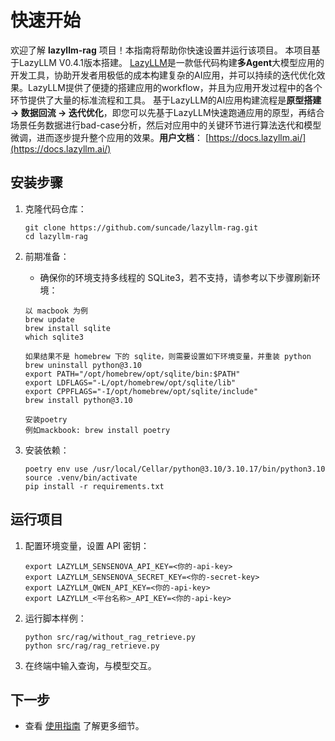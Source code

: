 # 快速开始

欢迎了解 **lazyllm-rag** 项目！本指南将帮助你快速设置并运行该项目。
本项目基于LazyLLM V0.4.1版本搭建。
[LazyLLM](https://github.com/LazyAGI/LazyLLM)是一款低代码构建**多Agent**大模型应用的开发工具，协助开发者用极低的成本构建复杂的AI应用，并可以持续的迭代优化效果。LazyLLM提供了便捷的搭建应用的workflow，并且为应用开发过程中的各个环节提供了大量的标准流程和工具。
基于LazyLLM的AI应用构建流程是​**原型搭建 -> 数据回流 -> 迭代优化**​，即您可以先基于LazyLLM快速跑通应用的原型，再结合场景任务数据进行bad-case分析，然后对应用中的关键环节进行算法迭代和模型微调，进而逐步提升整个应用的效果。
​**用户文档**​： [https://docs.lazyllm.ai/](https://docs.lazyllm.ai/)

## 安装步骤

1. 克隆代码仓库：

    ```
    git clone https://github.com/suncade/lazyllm-rag.git
    cd lazyllm-rag
    ```

2. 前期准备：
    - 确保你的环境支持多线程的 SQLite3，若不支持，请参考以下步骤刷新环境：

    ```
    以 macbook 为例
    brew update
    brew install sqlite
    which sqlite3
    
    如果结果不是 homebrew 下的 sqlite，则需要设置如下环境变量，并重装 python
    brew uninstall python@3.10
    export PATH="/opt/homebrew/opt/sqlite/bin:$PATH"
    export LDFLAGS="-L/opt/homebrew/opt/sqlite/lib"
    export CPPFLAGS="-I/opt/homebrew/opt/sqlite/include"
    brew install python@3.10
    
    安装poetry
    例如mackbook: brew install poetry
    ```

3. 安装依赖：

    ```
    poetry env use /usr/local/Cellar/python@3.10/3.10.17/bin/python3.10
    source .venv/bin/activate
    pip install -r requirements.txt
    ```

## 运行项目

1. 配置环境变量，设置 API 密钥：
    ```
    export LAZYLLM_SENSENOVA_API_KEY=<你的-api-key>
    export LAZYLLM_SENSENOVA_SECRET_KEY=<你的-secret-key>
    export LAZYLLM_QWEN_API_KEY=<你的-api-key>
    export LAZYLLM_<平台名称>_API_KEY=<你的-api-key>
    ```

2. 运行脚本样例：

    ```
    python src/rag/without_rag_retrieve.py
    python src/rag/rag_retrieve.py
    ```

3. 在终端中输入查询，与模型交互。

## 下一步

- 查看 [使用指南](usage.md) 了解更多细节。